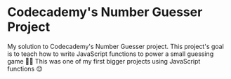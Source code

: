 # Codecademy's Number Guesser Project
My solution to Codecademy's Number Guesser project. 
This project's goal is to teach how to write JavaScript functions to power a small guessing game 👩‍💻 
This was one of my first bigger projects using JavaScript functions 😊
